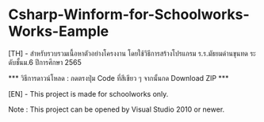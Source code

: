 # Csharp-Winform-for-Schoolworks-Works-Eample
[TH] - สำหรับรวบรวมเนื้อหาตัวอย่างโครงงาน โดยใช้วิธีการสร้างโปรแกรม ร.ร.มัธยมด่านขุนทด ระดับชั้นม.6 ปีการศึกษา 2565

*** วิธีการดาวน์โหลด : กดตรงปุ่ม Code ที่สีเขียว ๆ จากนั้นกด Download ZIP ***

[EN] - This project is made for schoolworks only. 

Note : This project can be opened by Visual Studio 2010 or newer.
